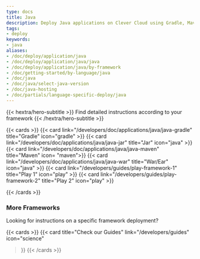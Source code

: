 ```yaml
---
type: docs
title: Java
description: Deploy Java applications on Clever Cloud using Gradle, Maven, or JAR/WAR/EAR formats with framework-specific deployment guides
tags:
- deploy
keywords:
- java
aliases:
- /doc/deploy/application/java
- /doc/deploy/application/java/java
- /doc/deploy/application/java/by-framework
- /doc/getting-started/by-language/java
- /doc/java
- /doc/java/select-java-version
- /doc/java-hosting
- /doc/partials/language-specific-deploy/java
---
```



{{< hextra/hero-subtitle >}}
Find detailed instructions according to your framework
{{< /hextra/hero-subtitle >}}

{{< cards >}}
  {{< card link="/developers/doc/applications/java/java-gradle" title="Gradle" icon="gradle" >}}
  {{< card link="/developers/doc/applications/java/java-jar" title="Jar" icon="java" >}}
  {{< card link="/developers/doc/applications/java/java-maven" title="Maven" icon= "maven">}}
  {{< card link="/developers/doc/applications/java/java-war" title="War/Ear" icon="java" >}}
  {{< card link="/developers/guides/play-framework-1" title="Play 1" icon="play" >}}
  {{< card link="/developers/guides/play-framework-2" title="Play 2" icon="play" >}}

{{< /cards >}}

### More Frameworks

Looking for instructions on a specific framework deployment?

{{< cards >}}
{{< card
    title="Check our Guides"
    link="/developers/guides"
    icon="science"
  >}}
  {{< /cards >}}

